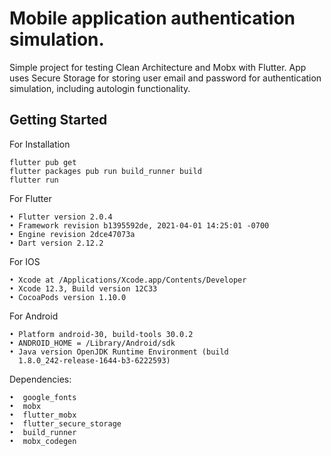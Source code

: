 # Mobile application authentication simulation.

Simple project for testing Clean Architecture and Mobx with Flutter.
App uses Secure Storage for storing user email and password for authentication simulation, 
including autologin functionality.

## Getting Started

For Installation

    flutter pub get
    flutter packages pub run build_runner build
    flutter run

For Flutter 

    • Flutter version 2.0.4
    • Framework revision b1395592de, 2021-04-01 14:25:01 -0700
    • Engine revision 2dce47073a
    • Dart version 2.12.2

For IOS

    • Xcode at /Applications/Xcode.app/Contents/Developer
    • Xcode 12.3, Build version 12C33
    • CocoaPods version 1.10.0

For Android 

    • Platform android-30, build-tools 30.0.2
    • ANDROID_HOME = /Library/Android/sdk
    • Java version OpenJDK Runtime Environment (build
      1.8.0_242-release-1644-b3-6222593)


Dependencies:

    •  google_fonts
    •  mobx
    •  flutter_mobx
    •  flutter_secure_storage
    •  build_runner
    •  mobx_codegen